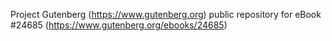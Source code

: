 Project Gutenberg (https://www.gutenberg.org) public repository for eBook #24685 (https://www.gutenberg.org/ebooks/24685)
